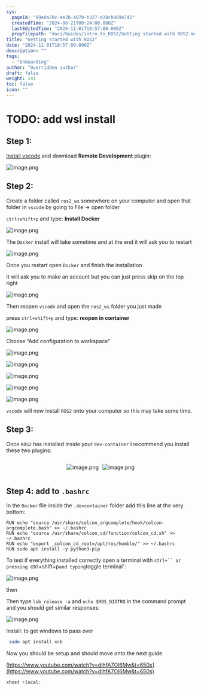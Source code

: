 ```yaml
---
sys:
  pageId: "89e0a78c-4e2b-4070-b327-d28cb0694742"
  createdTime: "2024-08-21T00:24:00.000Z"
  lastEditedTime: "2024-11-01T18:57:00.000Z"
  propFilepath: "docs/Guides/intro_to_ROS2/Getting started with ROS2.md"
title: "Getting started with ROS2"
date: "2024-11-01T18:57:00.000Z"
description: ""
tags:
  - "Onboarding"
author: "Overridden author"
draft: false
weight: 141
toc: false
icon: ""
---
```


# TODO: add wsl install

## Step 1:

[Install vscode](https://code.visualstudio.com/download) and download **Remote Development** plugin:

![image.png](https://prod-files-secure.s3.us-west-2.amazonaws.com/d518164a-d88e-44d1-a4ee-3adb3bd8bce0/efb52993-1881-4a40-b95e-6f020334f022/image.png?X-Amz-Algorithm=AWS4-HMAC-SHA256&X-Amz-Content-Sha256=UNSIGNED-PAYLOAD&X-Amz-Credential=ASIAZI2LB466XYMNIAHV%2F20250323%2Fus-west-2%2Fs3%2Faws4_request&X-Amz-Date=20250323T070717Z&X-Amz-Expires=3600&X-Amz-Security-Token=IQoJb3JpZ2luX2VjEHMaCXVzLXdlc3QtMiJHMEUCIHZYdIyN11qRFqO7s2PlqhtKQQcZtRaBLyv%2FZowgax8xAiEAynyodl966uI13Z2Hk9MK5cbhIi3rXcneU7MGbiCcmnoqiAQIy%2F%2F%2F%2F%2F%2F%2F%2F%2F%2F%2FARAAGgw2Mzc0MjMxODM4MDUiDB6Y8BT%2FpEbZWGZMLircA9bEpPQVw2Qo0gjj1iUl4bFRCY7%2FNQgVpF1ghw%2Fzm6G4hiu2mDbVp1o6Hk%2BZub3ZDIm%2F0doprAgUeZGvcHeemz02VX%2BvUvtMGfihVCcPjEjAvKN1ZrpA6HfUMctSaYCAa70v5FZi%2FeIdzow9YexSKZ6iqvjCSi7GidZDLPmUFIDK08%2BdlEyP9Jbeda5Fpi6%2Fxw9VJlPCJ2uIeJFGTCAfpTNBlct2R%2BF7Klt2hktf5znQTyOoXnAR5pH6cHNlMyLtJ0UE7jnUjQqRoVSS3magNwbbv6qXOf0kW%2FOAM%2FF6A1o5ML1L3AmO2PkNCGUsXXooKXD1GYR5LRXretdZ8UmqPJEI81yV6rrx%2FEj1528kOM5E4Rvzg%2FfnyQuZWmCL%2FqU8w8RNz%2FvN66yrRiC%2Ffegf3o2WYiqUf9hsZjDmxoxcsnxTTdt2Ns0ib8EN%2BZl3boygw9Obkez%2FFYTDN14ev6ZmCgDOx53M5U9AZYrJeNVIEooLpYVp3RggEwbHdojn%2FT%2FAHT98Pegch%2Bv1pY4Fz8NfgqOAIywxcEq8HXvu4qovVqYdhWSjKeQu0HFFVUuB%2B6CmMeE5Fun%2FOtM6vOXpHS%2Fn36FuOg6ac4hv9q21ztZeN6TqwOX7xh%2BNWSYkfS3aMOji%2Fb4GOqUBFnCSAZ5yEQSNrf7YeOFLv4qK8Kje65PM%2FOmoMTKAdb0IG35Uzdn%2FPi%2BduIJXqKn4IPVlB6iygFf28ZS6WQ7h3nZatLCJQ7bAHvNaZRvTnuBD1j0ClbK1Y2fr07RONpgEG6R5d656gQ%2F%2Bi3KVCsXWaejlRHqb5Swfw8%2BM6WtpELT3%2FaEUHJbqFo%2Femips%2BBlKP3Oyy3qTVZO2vVFR%2FbnWDno60qru&X-Amz-Signature=9ccee98dd916f1a6a6f29e7d04230e7229ef8e15f7506a672cdd2bef612aa4d7&X-Amz-SignedHeaders=host&x-id=GetObject)

## Step 2:

Create a folder called `ros2_ws` somewhere on your computer and open that folder in `vscode` by going to File → open folder 

`ctrl+shift+p` and type: **Install Docker**

![image.png](https://prod-files-secure.s3.us-west-2.amazonaws.com/d518164a-d88e-44d1-a4ee-3adb3bd8bce0/2269dc0e-1cd5-47ff-bceb-c04ad9b2eab0/image.png?X-Amz-Algorithm=AWS4-HMAC-SHA256&X-Amz-Content-Sha256=UNSIGNED-PAYLOAD&X-Amz-Credential=ASIAZI2LB466XYMNIAHV%2F20250323%2Fus-west-2%2Fs3%2Faws4_request&X-Amz-Date=20250323T070717Z&X-Amz-Expires=3600&X-Amz-Security-Token=IQoJb3JpZ2luX2VjEHMaCXVzLXdlc3QtMiJHMEUCIHZYdIyN11qRFqO7s2PlqhtKQQcZtRaBLyv%2FZowgax8xAiEAynyodl966uI13Z2Hk9MK5cbhIi3rXcneU7MGbiCcmnoqiAQIy%2F%2F%2F%2F%2F%2F%2F%2F%2F%2F%2FARAAGgw2Mzc0MjMxODM4MDUiDB6Y8BT%2FpEbZWGZMLircA9bEpPQVw2Qo0gjj1iUl4bFRCY7%2FNQgVpF1ghw%2Fzm6G4hiu2mDbVp1o6Hk%2BZub3ZDIm%2F0doprAgUeZGvcHeemz02VX%2BvUvtMGfihVCcPjEjAvKN1ZrpA6HfUMctSaYCAa70v5FZi%2FeIdzow9YexSKZ6iqvjCSi7GidZDLPmUFIDK08%2BdlEyP9Jbeda5Fpi6%2Fxw9VJlPCJ2uIeJFGTCAfpTNBlct2R%2BF7Klt2hktf5znQTyOoXnAR5pH6cHNlMyLtJ0UE7jnUjQqRoVSS3magNwbbv6qXOf0kW%2FOAM%2FF6A1o5ML1L3AmO2PkNCGUsXXooKXD1GYR5LRXretdZ8UmqPJEI81yV6rrx%2FEj1528kOM5E4Rvzg%2FfnyQuZWmCL%2FqU8w8RNz%2FvN66yrRiC%2Ffegf3o2WYiqUf9hsZjDmxoxcsnxTTdt2Ns0ib8EN%2BZl3boygw9Obkez%2FFYTDN14ev6ZmCgDOx53M5U9AZYrJeNVIEooLpYVp3RggEwbHdojn%2FT%2FAHT98Pegch%2Bv1pY4Fz8NfgqOAIywxcEq8HXvu4qovVqYdhWSjKeQu0HFFVUuB%2B6CmMeE5Fun%2FOtM6vOXpHS%2Fn36FuOg6ac4hv9q21ztZeN6TqwOX7xh%2BNWSYkfS3aMOji%2Fb4GOqUBFnCSAZ5yEQSNrf7YeOFLv4qK8Kje65PM%2FOmoMTKAdb0IG35Uzdn%2FPi%2BduIJXqKn4IPVlB6iygFf28ZS6WQ7h3nZatLCJQ7bAHvNaZRvTnuBD1j0ClbK1Y2fr07RONpgEG6R5d656gQ%2F%2Bi3KVCsXWaejlRHqb5Swfw8%2BM6WtpELT3%2FaEUHJbqFo%2Femips%2BBlKP3Oyy3qTVZO2vVFR%2FbnWDno60qru&X-Amz-Signature=b6259afd9452c34fac155f97112e073f17019bf2dbd448376aa2655fe985ed1c&X-Amz-SignedHeaders=host&x-id=GetObject)

The `Docker` install will take sometime and at the end it will ask you to restart

![image.png](https://prod-files-secure.s3.us-west-2.amazonaws.com/d518164a-d88e-44d1-a4ee-3adb3bd8bce0/ed233f78-be33-4b1f-b89c-9c346c0e961e/image.png?X-Amz-Algorithm=AWS4-HMAC-SHA256&X-Amz-Content-Sha256=UNSIGNED-PAYLOAD&X-Amz-Credential=ASIAZI2LB466XYMNIAHV%2F20250323%2Fus-west-2%2Fs3%2Faws4_request&X-Amz-Date=20250323T070717Z&X-Amz-Expires=3600&X-Amz-Security-Token=IQoJb3JpZ2luX2VjEHMaCXVzLXdlc3QtMiJHMEUCIHZYdIyN11qRFqO7s2PlqhtKQQcZtRaBLyv%2FZowgax8xAiEAynyodl966uI13Z2Hk9MK5cbhIi3rXcneU7MGbiCcmnoqiAQIy%2F%2F%2F%2F%2F%2F%2F%2F%2F%2F%2FARAAGgw2Mzc0MjMxODM4MDUiDB6Y8BT%2FpEbZWGZMLircA9bEpPQVw2Qo0gjj1iUl4bFRCY7%2FNQgVpF1ghw%2Fzm6G4hiu2mDbVp1o6Hk%2BZub3ZDIm%2F0doprAgUeZGvcHeemz02VX%2BvUvtMGfihVCcPjEjAvKN1ZrpA6HfUMctSaYCAa70v5FZi%2FeIdzow9YexSKZ6iqvjCSi7GidZDLPmUFIDK08%2BdlEyP9Jbeda5Fpi6%2Fxw9VJlPCJ2uIeJFGTCAfpTNBlct2R%2BF7Klt2hktf5znQTyOoXnAR5pH6cHNlMyLtJ0UE7jnUjQqRoVSS3magNwbbv6qXOf0kW%2FOAM%2FF6A1o5ML1L3AmO2PkNCGUsXXooKXD1GYR5LRXretdZ8UmqPJEI81yV6rrx%2FEj1528kOM5E4Rvzg%2FfnyQuZWmCL%2FqU8w8RNz%2FvN66yrRiC%2Ffegf3o2WYiqUf9hsZjDmxoxcsnxTTdt2Ns0ib8EN%2BZl3boygw9Obkez%2FFYTDN14ev6ZmCgDOx53M5U9AZYrJeNVIEooLpYVp3RggEwbHdojn%2FT%2FAHT98Pegch%2Bv1pY4Fz8NfgqOAIywxcEq8HXvu4qovVqYdhWSjKeQu0HFFVUuB%2B6CmMeE5Fun%2FOtM6vOXpHS%2Fn36FuOg6ac4hv9q21ztZeN6TqwOX7xh%2BNWSYkfS3aMOji%2Fb4GOqUBFnCSAZ5yEQSNrf7YeOFLv4qK8Kje65PM%2FOmoMTKAdb0IG35Uzdn%2FPi%2BduIJXqKn4IPVlB6iygFf28ZS6WQ7h3nZatLCJQ7bAHvNaZRvTnuBD1j0ClbK1Y2fr07RONpgEG6R5d656gQ%2F%2Bi3KVCsXWaejlRHqb5Swfw8%2BM6WtpELT3%2FaEUHJbqFo%2Femips%2BBlKP3Oyy3qTVZO2vVFR%2FbnWDno60qru&X-Amz-Signature=ab420cb0a88f3c37702742416f0ea67b21cb4f79d51076eb41824afccd738309&X-Amz-SignedHeaders=host&x-id=GetObject)

Once you restart open `Docker` and finish the installation

It will ask you to make an account but you can just press skip on the top right

![image.png](https://prod-files-secure.s3.us-west-2.amazonaws.com/d518164a-d88e-44d1-a4ee-3adb3bd8bce0/21010ad9-1659-4fd9-9f59-9932a09b2a3d/image.png?X-Amz-Algorithm=AWS4-HMAC-SHA256&X-Amz-Content-Sha256=UNSIGNED-PAYLOAD&X-Amz-Credential=ASIAZI2LB466XYMNIAHV%2F20250323%2Fus-west-2%2Fs3%2Faws4_request&X-Amz-Date=20250323T070717Z&X-Amz-Expires=3600&X-Amz-Security-Token=IQoJb3JpZ2luX2VjEHMaCXVzLXdlc3QtMiJHMEUCIHZYdIyN11qRFqO7s2PlqhtKQQcZtRaBLyv%2FZowgax8xAiEAynyodl966uI13Z2Hk9MK5cbhIi3rXcneU7MGbiCcmnoqiAQIy%2F%2F%2F%2F%2F%2F%2F%2F%2F%2F%2FARAAGgw2Mzc0MjMxODM4MDUiDB6Y8BT%2FpEbZWGZMLircA9bEpPQVw2Qo0gjj1iUl4bFRCY7%2FNQgVpF1ghw%2Fzm6G4hiu2mDbVp1o6Hk%2BZub3ZDIm%2F0doprAgUeZGvcHeemz02VX%2BvUvtMGfihVCcPjEjAvKN1ZrpA6HfUMctSaYCAa70v5FZi%2FeIdzow9YexSKZ6iqvjCSi7GidZDLPmUFIDK08%2BdlEyP9Jbeda5Fpi6%2Fxw9VJlPCJ2uIeJFGTCAfpTNBlct2R%2BF7Klt2hktf5znQTyOoXnAR5pH6cHNlMyLtJ0UE7jnUjQqRoVSS3magNwbbv6qXOf0kW%2FOAM%2FF6A1o5ML1L3AmO2PkNCGUsXXooKXD1GYR5LRXretdZ8UmqPJEI81yV6rrx%2FEj1528kOM5E4Rvzg%2FfnyQuZWmCL%2FqU8w8RNz%2FvN66yrRiC%2Ffegf3o2WYiqUf9hsZjDmxoxcsnxTTdt2Ns0ib8EN%2BZl3boygw9Obkez%2FFYTDN14ev6ZmCgDOx53M5U9AZYrJeNVIEooLpYVp3RggEwbHdojn%2FT%2FAHT98Pegch%2Bv1pY4Fz8NfgqOAIywxcEq8HXvu4qovVqYdhWSjKeQu0HFFVUuB%2B6CmMeE5Fun%2FOtM6vOXpHS%2Fn36FuOg6ac4hv9q21ztZeN6TqwOX7xh%2BNWSYkfS3aMOji%2Fb4GOqUBFnCSAZ5yEQSNrf7YeOFLv4qK8Kje65PM%2FOmoMTKAdb0IG35Uzdn%2FPi%2BduIJXqKn4IPVlB6iygFf28ZS6WQ7h3nZatLCJQ7bAHvNaZRvTnuBD1j0ClbK1Y2fr07RONpgEG6R5d656gQ%2F%2Bi3KVCsXWaejlRHqb5Swfw8%2BM6WtpELT3%2FaEUHJbqFo%2Femips%2BBlKP3Oyy3qTVZO2vVFR%2FbnWDno60qru&X-Amz-Signature=7f0fd73e00ec840d2a9489ea7b31cc77792523d06940f3ae9a01ab4c9bbaddea&X-Amz-SignedHeaders=host&x-id=GetObject)

Then reopen `vscode` and open the `ros2_ws` folder you just made

press `ctrl+shift+p` and type: **reopen in container**

![image.png](https://prod-files-secure.s3.us-west-2.amazonaws.com/d518164a-d88e-44d1-a4ee-3adb3bd8bce0/4e93b8c2-41ad-488c-8095-c74205196118/image.png?X-Amz-Algorithm=AWS4-HMAC-SHA256&X-Amz-Content-Sha256=UNSIGNED-PAYLOAD&X-Amz-Credential=ASIAZI2LB466XYMNIAHV%2F20250323%2Fus-west-2%2Fs3%2Faws4_request&X-Amz-Date=20250323T070717Z&X-Amz-Expires=3600&X-Amz-Security-Token=IQoJb3JpZ2luX2VjEHMaCXVzLXdlc3QtMiJHMEUCIHZYdIyN11qRFqO7s2PlqhtKQQcZtRaBLyv%2FZowgax8xAiEAynyodl966uI13Z2Hk9MK5cbhIi3rXcneU7MGbiCcmnoqiAQIy%2F%2F%2F%2F%2F%2F%2F%2F%2F%2F%2FARAAGgw2Mzc0MjMxODM4MDUiDB6Y8BT%2FpEbZWGZMLircA9bEpPQVw2Qo0gjj1iUl4bFRCY7%2FNQgVpF1ghw%2Fzm6G4hiu2mDbVp1o6Hk%2BZub3ZDIm%2F0doprAgUeZGvcHeemz02VX%2BvUvtMGfihVCcPjEjAvKN1ZrpA6HfUMctSaYCAa70v5FZi%2FeIdzow9YexSKZ6iqvjCSi7GidZDLPmUFIDK08%2BdlEyP9Jbeda5Fpi6%2Fxw9VJlPCJ2uIeJFGTCAfpTNBlct2R%2BF7Klt2hktf5znQTyOoXnAR5pH6cHNlMyLtJ0UE7jnUjQqRoVSS3magNwbbv6qXOf0kW%2FOAM%2FF6A1o5ML1L3AmO2PkNCGUsXXooKXD1GYR5LRXretdZ8UmqPJEI81yV6rrx%2FEj1528kOM5E4Rvzg%2FfnyQuZWmCL%2FqU8w8RNz%2FvN66yrRiC%2Ffegf3o2WYiqUf9hsZjDmxoxcsnxTTdt2Ns0ib8EN%2BZl3boygw9Obkez%2FFYTDN14ev6ZmCgDOx53M5U9AZYrJeNVIEooLpYVp3RggEwbHdojn%2FT%2FAHT98Pegch%2Bv1pY4Fz8NfgqOAIywxcEq8HXvu4qovVqYdhWSjKeQu0HFFVUuB%2B6CmMeE5Fun%2FOtM6vOXpHS%2Fn36FuOg6ac4hv9q21ztZeN6TqwOX7xh%2BNWSYkfS3aMOji%2Fb4GOqUBFnCSAZ5yEQSNrf7YeOFLv4qK8Kje65PM%2FOmoMTKAdb0IG35Uzdn%2FPi%2BduIJXqKn4IPVlB6iygFf28ZS6WQ7h3nZatLCJQ7bAHvNaZRvTnuBD1j0ClbK1Y2fr07RONpgEG6R5d656gQ%2F%2Bi3KVCsXWaejlRHqb5Swfw8%2BM6WtpELT3%2FaEUHJbqFo%2Femips%2BBlKP3Oyy3qTVZO2vVFR%2FbnWDno60qru&X-Amz-Signature=46d7ebfc4e16d7906c51a5e7adb1dce5238de4d886c25d50bec3920218031a02&X-Amz-SignedHeaders=host&x-id=GetObject)

Choose “Add configuration to workspace”

![image.png](https://prod-files-secure.s3.us-west-2.amazonaws.com/d518164a-d88e-44d1-a4ee-3adb3bd8bce0/9560b282-5060-4989-ba37-97e7b2c22476/image.png?X-Amz-Algorithm=AWS4-HMAC-SHA256&X-Amz-Content-Sha256=UNSIGNED-PAYLOAD&X-Amz-Credential=ASIAZI2LB466XYMNIAHV%2F20250323%2Fus-west-2%2Fs3%2Faws4_request&X-Amz-Date=20250323T070717Z&X-Amz-Expires=3600&X-Amz-Security-Token=IQoJb3JpZ2luX2VjEHMaCXVzLXdlc3QtMiJHMEUCIHZYdIyN11qRFqO7s2PlqhtKQQcZtRaBLyv%2FZowgax8xAiEAynyodl966uI13Z2Hk9MK5cbhIi3rXcneU7MGbiCcmnoqiAQIy%2F%2F%2F%2F%2F%2F%2F%2F%2F%2F%2FARAAGgw2Mzc0MjMxODM4MDUiDB6Y8BT%2FpEbZWGZMLircA9bEpPQVw2Qo0gjj1iUl4bFRCY7%2FNQgVpF1ghw%2Fzm6G4hiu2mDbVp1o6Hk%2BZub3ZDIm%2F0doprAgUeZGvcHeemz02VX%2BvUvtMGfihVCcPjEjAvKN1ZrpA6HfUMctSaYCAa70v5FZi%2FeIdzow9YexSKZ6iqvjCSi7GidZDLPmUFIDK08%2BdlEyP9Jbeda5Fpi6%2Fxw9VJlPCJ2uIeJFGTCAfpTNBlct2R%2BF7Klt2hktf5znQTyOoXnAR5pH6cHNlMyLtJ0UE7jnUjQqRoVSS3magNwbbv6qXOf0kW%2FOAM%2FF6A1o5ML1L3AmO2PkNCGUsXXooKXD1GYR5LRXretdZ8UmqPJEI81yV6rrx%2FEj1528kOM5E4Rvzg%2FfnyQuZWmCL%2FqU8w8RNz%2FvN66yrRiC%2Ffegf3o2WYiqUf9hsZjDmxoxcsnxTTdt2Ns0ib8EN%2BZl3boygw9Obkez%2FFYTDN14ev6ZmCgDOx53M5U9AZYrJeNVIEooLpYVp3RggEwbHdojn%2FT%2FAHT98Pegch%2Bv1pY4Fz8NfgqOAIywxcEq8HXvu4qovVqYdhWSjKeQu0HFFVUuB%2B6CmMeE5Fun%2FOtM6vOXpHS%2Fn36FuOg6ac4hv9q21ztZeN6TqwOX7xh%2BNWSYkfS3aMOji%2Fb4GOqUBFnCSAZ5yEQSNrf7YeOFLv4qK8Kje65PM%2FOmoMTKAdb0IG35Uzdn%2FPi%2BduIJXqKn4IPVlB6iygFf28ZS6WQ7h3nZatLCJQ7bAHvNaZRvTnuBD1j0ClbK1Y2fr07RONpgEG6R5d656gQ%2F%2Bi3KVCsXWaejlRHqb5Swfw8%2BM6WtpELT3%2FaEUHJbqFo%2Femips%2BBlKP3Oyy3qTVZO2vVFR%2FbnWDno60qru&X-Amz-Signature=b93398b88430b19be754ffb3c3a3e72955e10d31296175747498ab71029fcc04&X-Amz-SignedHeaders=host&x-id=GetObject)

![image.png](https://prod-files-secure.s3.us-west-2.amazonaws.com/d518164a-d88e-44d1-a4ee-3adb3bd8bce0/2ee63f81-886b-48e8-a553-dc6e5eac99e4/image.png?X-Amz-Algorithm=AWS4-HMAC-SHA256&X-Amz-Content-Sha256=UNSIGNED-PAYLOAD&X-Amz-Credential=ASIAZI2LB466XYMNIAHV%2F20250323%2Fus-west-2%2Fs3%2Faws4_request&X-Amz-Date=20250323T070717Z&X-Amz-Expires=3600&X-Amz-Security-Token=IQoJb3JpZ2luX2VjEHMaCXVzLXdlc3QtMiJHMEUCIHZYdIyN11qRFqO7s2PlqhtKQQcZtRaBLyv%2FZowgax8xAiEAynyodl966uI13Z2Hk9MK5cbhIi3rXcneU7MGbiCcmnoqiAQIy%2F%2F%2F%2F%2F%2F%2F%2F%2F%2F%2FARAAGgw2Mzc0MjMxODM4MDUiDB6Y8BT%2FpEbZWGZMLircA9bEpPQVw2Qo0gjj1iUl4bFRCY7%2FNQgVpF1ghw%2Fzm6G4hiu2mDbVp1o6Hk%2BZub3ZDIm%2F0doprAgUeZGvcHeemz02VX%2BvUvtMGfihVCcPjEjAvKN1ZrpA6HfUMctSaYCAa70v5FZi%2FeIdzow9YexSKZ6iqvjCSi7GidZDLPmUFIDK08%2BdlEyP9Jbeda5Fpi6%2Fxw9VJlPCJ2uIeJFGTCAfpTNBlct2R%2BF7Klt2hktf5znQTyOoXnAR5pH6cHNlMyLtJ0UE7jnUjQqRoVSS3magNwbbv6qXOf0kW%2FOAM%2FF6A1o5ML1L3AmO2PkNCGUsXXooKXD1GYR5LRXretdZ8UmqPJEI81yV6rrx%2FEj1528kOM5E4Rvzg%2FfnyQuZWmCL%2FqU8w8RNz%2FvN66yrRiC%2Ffegf3o2WYiqUf9hsZjDmxoxcsnxTTdt2Ns0ib8EN%2BZl3boygw9Obkez%2FFYTDN14ev6ZmCgDOx53M5U9AZYrJeNVIEooLpYVp3RggEwbHdojn%2FT%2FAHT98Pegch%2Bv1pY4Fz8NfgqOAIywxcEq8HXvu4qovVqYdhWSjKeQu0HFFVUuB%2B6CmMeE5Fun%2FOtM6vOXpHS%2Fn36FuOg6ac4hv9q21ztZeN6TqwOX7xh%2BNWSYkfS3aMOji%2Fb4GOqUBFnCSAZ5yEQSNrf7YeOFLv4qK8Kje65PM%2FOmoMTKAdb0IG35Uzdn%2FPi%2BduIJXqKn4IPVlB6iygFf28ZS6WQ7h3nZatLCJQ7bAHvNaZRvTnuBD1j0ClbK1Y2fr07RONpgEG6R5d656gQ%2F%2Bi3KVCsXWaejlRHqb5Swfw8%2BM6WtpELT3%2FaEUHJbqFo%2Femips%2BBlKP3Oyy3qTVZO2vVFR%2FbnWDno60qru&X-Amz-Signature=a019218213fcc1f647fa4fc710e1b658502c498d1d4e920aa515b332272330a4&X-Amz-SignedHeaders=host&x-id=GetObject)

![image.png](https://prod-files-secure.s3.us-west-2.amazonaws.com/d518164a-d88e-44d1-a4ee-3adb3bd8bce0/ae1580b2-b048-407e-aed9-b584224a7a04/image.png?X-Amz-Algorithm=AWS4-HMAC-SHA256&X-Amz-Content-Sha256=UNSIGNED-PAYLOAD&X-Amz-Credential=ASIAZI2LB466XYMNIAHV%2F20250323%2Fus-west-2%2Fs3%2Faws4_request&X-Amz-Date=20250323T070717Z&X-Amz-Expires=3600&X-Amz-Security-Token=IQoJb3JpZ2luX2VjEHMaCXVzLXdlc3QtMiJHMEUCIHZYdIyN11qRFqO7s2PlqhtKQQcZtRaBLyv%2FZowgax8xAiEAynyodl966uI13Z2Hk9MK5cbhIi3rXcneU7MGbiCcmnoqiAQIy%2F%2F%2F%2F%2F%2F%2F%2F%2F%2F%2FARAAGgw2Mzc0MjMxODM4MDUiDB6Y8BT%2FpEbZWGZMLircA9bEpPQVw2Qo0gjj1iUl4bFRCY7%2FNQgVpF1ghw%2Fzm6G4hiu2mDbVp1o6Hk%2BZub3ZDIm%2F0doprAgUeZGvcHeemz02VX%2BvUvtMGfihVCcPjEjAvKN1ZrpA6HfUMctSaYCAa70v5FZi%2FeIdzow9YexSKZ6iqvjCSi7GidZDLPmUFIDK08%2BdlEyP9Jbeda5Fpi6%2Fxw9VJlPCJ2uIeJFGTCAfpTNBlct2R%2BF7Klt2hktf5znQTyOoXnAR5pH6cHNlMyLtJ0UE7jnUjQqRoVSS3magNwbbv6qXOf0kW%2FOAM%2FF6A1o5ML1L3AmO2PkNCGUsXXooKXD1GYR5LRXretdZ8UmqPJEI81yV6rrx%2FEj1528kOM5E4Rvzg%2FfnyQuZWmCL%2FqU8w8RNz%2FvN66yrRiC%2Ffegf3o2WYiqUf9hsZjDmxoxcsnxTTdt2Ns0ib8EN%2BZl3boygw9Obkez%2FFYTDN14ev6ZmCgDOx53M5U9AZYrJeNVIEooLpYVp3RggEwbHdojn%2FT%2FAHT98Pegch%2Bv1pY4Fz8NfgqOAIywxcEq8HXvu4qovVqYdhWSjKeQu0HFFVUuB%2B6CmMeE5Fun%2FOtM6vOXpHS%2Fn36FuOg6ac4hv9q21ztZeN6TqwOX7xh%2BNWSYkfS3aMOji%2Fb4GOqUBFnCSAZ5yEQSNrf7YeOFLv4qK8Kje65PM%2FOmoMTKAdb0IG35Uzdn%2FPi%2BduIJXqKn4IPVlB6iygFf28ZS6WQ7h3nZatLCJQ7bAHvNaZRvTnuBD1j0ClbK1Y2fr07RONpgEG6R5d656gQ%2F%2Bi3KVCsXWaejlRHqb5Swfw8%2BM6WtpELT3%2FaEUHJbqFo%2Femips%2BBlKP3Oyy3qTVZO2vVFR%2FbnWDno60qru&X-Amz-Signature=41162b1e57b85f5bc71b9be5439d0b6a87e52d437c5dee0343d4d7b83e9bc7ac&X-Amz-SignedHeaders=host&x-id=GetObject)

![image.png](https://prod-files-secure.s3.us-west-2.amazonaws.com/d518164a-d88e-44d1-a4ee-3adb3bd8bce0/53255b28-f75e-430f-b9e3-c0ac8577e42b/image.png?X-Amz-Algorithm=AWS4-HMAC-SHA256&X-Amz-Content-Sha256=UNSIGNED-PAYLOAD&X-Amz-Credential=ASIAZI2LB466XYMNIAHV%2F20250323%2Fus-west-2%2Fs3%2Faws4_request&X-Amz-Date=20250323T070717Z&X-Amz-Expires=3600&X-Amz-Security-Token=IQoJb3JpZ2luX2VjEHMaCXVzLXdlc3QtMiJHMEUCIHZYdIyN11qRFqO7s2PlqhtKQQcZtRaBLyv%2FZowgax8xAiEAynyodl966uI13Z2Hk9MK5cbhIi3rXcneU7MGbiCcmnoqiAQIy%2F%2F%2F%2F%2F%2F%2F%2F%2F%2F%2FARAAGgw2Mzc0MjMxODM4MDUiDB6Y8BT%2FpEbZWGZMLircA9bEpPQVw2Qo0gjj1iUl4bFRCY7%2FNQgVpF1ghw%2Fzm6G4hiu2mDbVp1o6Hk%2BZub3ZDIm%2F0doprAgUeZGvcHeemz02VX%2BvUvtMGfihVCcPjEjAvKN1ZrpA6HfUMctSaYCAa70v5FZi%2FeIdzow9YexSKZ6iqvjCSi7GidZDLPmUFIDK08%2BdlEyP9Jbeda5Fpi6%2Fxw9VJlPCJ2uIeJFGTCAfpTNBlct2R%2BF7Klt2hktf5znQTyOoXnAR5pH6cHNlMyLtJ0UE7jnUjQqRoVSS3magNwbbv6qXOf0kW%2FOAM%2FF6A1o5ML1L3AmO2PkNCGUsXXooKXD1GYR5LRXretdZ8UmqPJEI81yV6rrx%2FEj1528kOM5E4Rvzg%2FfnyQuZWmCL%2FqU8w8RNz%2FvN66yrRiC%2Ffegf3o2WYiqUf9hsZjDmxoxcsnxTTdt2Ns0ib8EN%2BZl3boygw9Obkez%2FFYTDN14ev6ZmCgDOx53M5U9AZYrJeNVIEooLpYVp3RggEwbHdojn%2FT%2FAHT98Pegch%2Bv1pY4Fz8NfgqOAIywxcEq8HXvu4qovVqYdhWSjKeQu0HFFVUuB%2B6CmMeE5Fun%2FOtM6vOXpHS%2Fn36FuOg6ac4hv9q21ztZeN6TqwOX7xh%2BNWSYkfS3aMOji%2Fb4GOqUBFnCSAZ5yEQSNrf7YeOFLv4qK8Kje65PM%2FOmoMTKAdb0IG35Uzdn%2FPi%2BduIJXqKn4IPVlB6iygFf28ZS6WQ7h3nZatLCJQ7bAHvNaZRvTnuBD1j0ClbK1Y2fr07RONpgEG6R5d656gQ%2F%2Bi3KVCsXWaejlRHqb5Swfw8%2BM6WtpELT3%2FaEUHJbqFo%2Femips%2BBlKP3Oyy3qTVZO2vVFR%2FbnWDno60qru&X-Amz-Signature=5d4d4af2ead6d718840cae1e71f5d7bece33098b38f43ae4d6b0f4357dc6b08f&X-Amz-SignedHeaders=host&x-id=GetObject)

![image.png](https://prod-files-secure.s3.us-west-2.amazonaws.com/d518164a-d88e-44d1-a4ee-3adb3bd8bce0/7c562767-5af9-4ffb-97d1-327bcdf4ee00/image.png?X-Amz-Algorithm=AWS4-HMAC-SHA256&X-Amz-Content-Sha256=UNSIGNED-PAYLOAD&X-Amz-Credential=ASIAZI2LB466XYMNIAHV%2F20250323%2Fus-west-2%2Fs3%2Faws4_request&X-Amz-Date=20250323T070717Z&X-Amz-Expires=3600&X-Amz-Security-Token=IQoJb3JpZ2luX2VjEHMaCXVzLXdlc3QtMiJHMEUCIHZYdIyN11qRFqO7s2PlqhtKQQcZtRaBLyv%2FZowgax8xAiEAynyodl966uI13Z2Hk9MK5cbhIi3rXcneU7MGbiCcmnoqiAQIy%2F%2F%2F%2F%2F%2F%2F%2F%2F%2F%2FARAAGgw2Mzc0MjMxODM4MDUiDB6Y8BT%2FpEbZWGZMLircA9bEpPQVw2Qo0gjj1iUl4bFRCY7%2FNQgVpF1ghw%2Fzm6G4hiu2mDbVp1o6Hk%2BZub3ZDIm%2F0doprAgUeZGvcHeemz02VX%2BvUvtMGfihVCcPjEjAvKN1ZrpA6HfUMctSaYCAa70v5FZi%2FeIdzow9YexSKZ6iqvjCSi7GidZDLPmUFIDK08%2BdlEyP9Jbeda5Fpi6%2Fxw9VJlPCJ2uIeJFGTCAfpTNBlct2R%2BF7Klt2hktf5znQTyOoXnAR5pH6cHNlMyLtJ0UE7jnUjQqRoVSS3magNwbbv6qXOf0kW%2FOAM%2FF6A1o5ML1L3AmO2PkNCGUsXXooKXD1GYR5LRXretdZ8UmqPJEI81yV6rrx%2FEj1528kOM5E4Rvzg%2FfnyQuZWmCL%2FqU8w8RNz%2FvN66yrRiC%2Ffegf3o2WYiqUf9hsZjDmxoxcsnxTTdt2Ns0ib8EN%2BZl3boygw9Obkez%2FFYTDN14ev6ZmCgDOx53M5U9AZYrJeNVIEooLpYVp3RggEwbHdojn%2FT%2FAHT98Pegch%2Bv1pY4Fz8NfgqOAIywxcEq8HXvu4qovVqYdhWSjKeQu0HFFVUuB%2B6CmMeE5Fun%2FOtM6vOXpHS%2Fn36FuOg6ac4hv9q21ztZeN6TqwOX7xh%2BNWSYkfS3aMOji%2Fb4GOqUBFnCSAZ5yEQSNrf7YeOFLv4qK8Kje65PM%2FOmoMTKAdb0IG35Uzdn%2FPi%2BduIJXqKn4IPVlB6iygFf28ZS6WQ7h3nZatLCJQ7bAHvNaZRvTnuBD1j0ClbK1Y2fr07RONpgEG6R5d656gQ%2F%2Bi3KVCsXWaejlRHqb5Swfw8%2BM6WtpELT3%2FaEUHJbqFo%2Femips%2BBlKP3Oyy3qTVZO2vVFR%2FbnWDno60qru&X-Amz-Signature=3f646c9f1ca8eda4a3dee49cbd8d105c7242d0dde5a36484f4d806a6c5233e87&X-Amz-SignedHeaders=host&x-id=GetObject)

`vscode` will now install `ROS2` onto your computer so this may take some time.

## Step 3:

Once `ROS2` has installed inside your `dev-container` I recommend you install these two plugins:

<div style="display: flex;flex-direction: row; column-gap:10px; max-width: 630px;justify-content: center;">
<div>

![image.png](https://prod-files-secure.s3.us-west-2.amazonaws.com/d518164a-d88e-44d1-a4ee-3adb3bd8bce0/3fc3d550-5a54-4ba1-ba6b-faa01cdb7369/image.png?X-Amz-Algorithm=AWS4-HMAC-SHA256&X-Amz-Content-Sha256=UNSIGNED-PAYLOAD&X-Amz-Credential=ASIAZI2LB466QSPVRLTQ%2F20250323%2Fus-west-2%2Fs3%2Faws4_request&X-Amz-Date=20250323T070718Z&X-Amz-Expires=3600&X-Amz-Security-Token=IQoJb3JpZ2luX2VjEHMaCXVzLXdlc3QtMiJHMEUCIQCdUmS3kOSKHO58u2qIQzwdC6nbNqu%2BDbkwxXDrYTanCQIgdg0XBOB90eHYgEarUc2Iy8AjXdqV87qN5OtA8B5CrSkqiAQIy%2F%2F%2F%2F%2F%2F%2F%2F%2F%2F%2FARAAGgw2Mzc0MjMxODM4MDUiDMVkZ1WjCpjQgqWSZircA8xKbTH5KuqTdJ7vwVHwrI44QnJBq6QzKqu4Wr9SXvYjxJOHeWGNc%2FEVtoM5yb%2BX6FBOomHg6eT01cKPRur73JT35cEv6COp8G5TB9ZbLUPnR9cmi7DhG04bacKGYl69u5PEQ3eHmL65s07LFORnFLoKXyhz7x7z4zFLUilbT9SCu8MmZR6nl14LKBZb5EPRf9avaInsCry7cpFRm0b9EaBpFtqWpLl0Qzm7UdYUahy%2BVo2pu1b5Fs2mrQ2p3vr6TW5g1JiaT750NXXBajBp5PwZpZLcZkyMRu7%2BYlqjouof14HnWjLuLZ7laL5vZol03C0u3XUItlTHUhF0AyQ3vH%2Bb7bJCnI2PKlva8T%2FwOXZxf4w7xMtkmor2Xwto9UpA6l6SYTphuJvQYz0KcTR3mI7Fwrj32pOIcgLW6kq7herG1S2HYsw8JOaYxAowtYRmaiZeuD3XEQWXLjqIDmOYSePLDU%2FTtFlnN08628iJV%2BXMyOQTRV7qgw%2BwIAb59q5CMvbNoEpDHqplJuZXO0zafoMIhRNDZxVUT%2FxzcWleHX4GzCLmjKvdBGJPI7qn2x46nEXnRz3oqpCOs5czOOi9rI9Vl7jfshu6n6eITUhmV1h1i0m2TLQPo309U6o8MOzi%2Fb4GOqUBZG0iDYAuTYDUim3Io90Br9Nc5LAMIktuky9tYLhe9L%2ByPAbV4DBspM5RbFy6cBWgt1mkv01aRWY2U4EUh740rnbVHqu85zM%2BJsChVQhF81MhZC4%2FRtlTg1B0TuBcF4pGdFNyKhmrK5YbHb5ztVubfvmjiy8hYBoDTJr028kRQroUd0UdwigrGwUWLR8zN6kIr9ypOvhQKttCkFOo1jEM8ghYeah%2B&X-Amz-Signature=9085b8685597bca9e516357ec394e64678704c6e2852ad9721a731d1313c1cc4&X-Amz-SignedHeaders=host&x-id=GetObject)

</div>
<div>

![image.png](https://prod-files-secure.s3.us-west-2.amazonaws.com/d518164a-d88e-44d1-a4ee-3adb3bd8bce0/d994cc66-13c2-4093-a5a3-f84cf4601a82/image.png?X-Amz-Algorithm=AWS4-HMAC-SHA256&X-Amz-Content-Sha256=UNSIGNED-PAYLOAD&X-Amz-Credential=ASIAZI2LB466TDSZKOHB%2F20250323%2Fus-west-2%2Fs3%2Faws4_request&X-Amz-Date=20250323T070718Z&X-Amz-Expires=3600&X-Amz-Security-Token=IQoJb3JpZ2luX2VjEHMaCXVzLXdlc3QtMiJIMEYCIQDqHjH7fz7jnDnfGlaFYWld1J5eD%2FksdtzfshC8Lo%2BQngIhAM6EYtQYhgqs2WmEj6es1QqJMhM3ihCcgtW5rv0M0%2BhIKogECMz%2F%2F%2F%2F%2F%2F%2F%2F%2F%2FwEQABoMNjM3NDIzMTgzODA1IgxyEskfCHXZWEv%2F6Xsq3AOfvSwLBeq51IKeuVKayupaU0W8YZn6Su9gpsA1Wngcc9W7YhX5c1JTOwiGDPWK547DXhuVbCMBpS9H2FvWG51e6FSFWX4FjuU12JiK8Z9%2Fc4oK8lwRSLjWMEuxB%2FNwRy5fyN7SBHYQQTX9QvUdy2iDyzz8isiDIJxUrqnunYPNh9b6ZQx933ImdicAmyHeEVxYEhuki6nvWdKFUQ1vqCGPQaHtSXit%2F9u185IHcVW3lAAZ%2FfPXM%2FzAoZbj84Hscd9Q6n0yC5zbK9AsU4%2Bzp3PJhw6Tv1FMooi%2BPsoOSdp2RX68XCJAqyh5VKqPV1ODyNou72rCa2hCIS8ouAv9gFFVo%2BN%2F6Xlt8%2BY3%2FTJ9aU6jHITvjSfryk9341bpJCHRW91Q%2FBRkSP0pKJefm4G9coUiWxb5oSJ4smC9etnrvPAQs3soO8t76AUtkfFhAW9L4qkUd4yMOG0EIKzff1slEIXaAM7pDjm1UVKDevqifN%2FW%2FnZPMtGb0EGmhQn7ZHiOi2M9jD0tuqo%2BndQbLDq4M0ntrGWizAkgy1sLWjd%2BpIhdMfp5bcghGWORMPGnUxxPk3hco8BAe4ZDrN3A6Ozrn7H8%2BkAD79Qbbw9f2tOTLyOXm7lQhIubeWQ2r2EkVzCT4%2F2%2BBjqkAXmYofT17GoMPy%2BNCh%2FuzWc84gFad5DeSn3BhnxPyF6Y79vmHuoj0Pi7gWUGxOMkQNZn20EAcz3gurygN2pTpseczBB5DfEry%2FxPhuD6dU1ytAOCsHu4QKbmyGW7Jkgcb4EfBJTh06ubLtyzcs6FtXG%2BQuKw1doJ5Rwe8TulWvj6diUWxpytEfpklHjMD4cjy4akRjPcwcZJA20fkTRHT0n95vZj&X-Amz-Signature=46b6a967a225b17eea0df368f3d97f735394b651ca434844d3768b204810abda&X-Amz-SignedHeaders=host&x-id=GetObject)

</div>
</div>

## Step 4: add to `.bashrc`

In the `Docker` file inside the `.devcontainer` folder add this line at the very bottom: 

```docker
RUN echo "source /usr/share/colcon_argcomplete/hook/colcon-argcomplete.bash" >> ~/.bashrc
RUN echo "source /usr/share/colcon_cd/function/colcon_cd.sh" >> ~/.bashrc
RUN echo "export _colcon_cd_root=/opt/ros/humble/" >> ~/.bashrc
RUN sudo apt install -y python3-pip 
```

To test if everything installed correctly open a terminal with `ctrl+`` or pressing `ctrl+shift+p` and typing `toggle terminal`:

![image.png](https://prod-files-secure.s3.us-west-2.amazonaws.com/d518164a-d88e-44d1-a4ee-3adb3bd8bce0/6a4943d8-b04e-4c02-9a58-775f3384d1a5/image.png?X-Amz-Algorithm=AWS4-HMAC-SHA256&X-Amz-Content-Sha256=UNSIGNED-PAYLOAD&X-Amz-Credential=ASIAZI2LB466XYMNIAHV%2F20250323%2Fus-west-2%2Fs3%2Faws4_request&X-Amz-Date=20250323T070717Z&X-Amz-Expires=3600&X-Amz-Security-Token=IQoJb3JpZ2luX2VjEHMaCXVzLXdlc3QtMiJHMEUCIHZYdIyN11qRFqO7s2PlqhtKQQcZtRaBLyv%2FZowgax8xAiEAynyodl966uI13Z2Hk9MK5cbhIi3rXcneU7MGbiCcmnoqiAQIy%2F%2F%2F%2F%2F%2F%2F%2F%2F%2F%2FARAAGgw2Mzc0MjMxODM4MDUiDB6Y8BT%2FpEbZWGZMLircA9bEpPQVw2Qo0gjj1iUl4bFRCY7%2FNQgVpF1ghw%2Fzm6G4hiu2mDbVp1o6Hk%2BZub3ZDIm%2F0doprAgUeZGvcHeemz02VX%2BvUvtMGfihVCcPjEjAvKN1ZrpA6HfUMctSaYCAa70v5FZi%2FeIdzow9YexSKZ6iqvjCSi7GidZDLPmUFIDK08%2BdlEyP9Jbeda5Fpi6%2Fxw9VJlPCJ2uIeJFGTCAfpTNBlct2R%2BF7Klt2hktf5znQTyOoXnAR5pH6cHNlMyLtJ0UE7jnUjQqRoVSS3magNwbbv6qXOf0kW%2FOAM%2FF6A1o5ML1L3AmO2PkNCGUsXXooKXD1GYR5LRXretdZ8UmqPJEI81yV6rrx%2FEj1528kOM5E4Rvzg%2FfnyQuZWmCL%2FqU8w8RNz%2FvN66yrRiC%2Ffegf3o2WYiqUf9hsZjDmxoxcsnxTTdt2Ns0ib8EN%2BZl3boygw9Obkez%2FFYTDN14ev6ZmCgDOx53M5U9AZYrJeNVIEooLpYVp3RggEwbHdojn%2FT%2FAHT98Pegch%2Bv1pY4Fz8NfgqOAIywxcEq8HXvu4qovVqYdhWSjKeQu0HFFVUuB%2B6CmMeE5Fun%2FOtM6vOXpHS%2Fn36FuOg6ac4hv9q21ztZeN6TqwOX7xh%2BNWSYkfS3aMOji%2Fb4GOqUBFnCSAZ5yEQSNrf7YeOFLv4qK8Kje65PM%2FOmoMTKAdb0IG35Uzdn%2FPi%2BduIJXqKn4IPVlB6iygFf28ZS6WQ7h3nZatLCJQ7bAHvNaZRvTnuBD1j0ClbK1Y2fr07RONpgEG6R5d656gQ%2F%2Bi3KVCsXWaejlRHqb5Swfw8%2BM6WtpELT3%2FaEUHJbqFo%2Femips%2BBlKP3Oyy3qTVZO2vVFR%2FbnWDno60qru&X-Amz-Signature=6e0e11728176d627b9fd02fef43f5985d3663b31e151fffbedb2a964ef6b2b60&X-Amz-SignedHeaders=host&x-id=GetObject)

then 

Then type `lsb_release -a` and `echo $ROS_DISTRO` in the command prompt and you should get similar responses:

![image.png](https://prod-files-secure.s3.us-west-2.amazonaws.com/d518164a-d88e-44d1-a4ee-3adb3bd8bce0/3e635dec-a805-4e85-8b9e-d000e5b71a4e/image.png?X-Amz-Algorithm=AWS4-HMAC-SHA256&X-Amz-Content-Sha256=UNSIGNED-PAYLOAD&X-Amz-Credential=ASIAZI2LB466XYMNIAHV%2F20250323%2Fus-west-2%2Fs3%2Faws4_request&X-Amz-Date=20250323T070717Z&X-Amz-Expires=3600&X-Amz-Security-Token=IQoJb3JpZ2luX2VjEHMaCXVzLXdlc3QtMiJHMEUCIHZYdIyN11qRFqO7s2PlqhtKQQcZtRaBLyv%2FZowgax8xAiEAynyodl966uI13Z2Hk9MK5cbhIi3rXcneU7MGbiCcmnoqiAQIy%2F%2F%2F%2F%2F%2F%2F%2F%2F%2F%2FARAAGgw2Mzc0MjMxODM4MDUiDB6Y8BT%2FpEbZWGZMLircA9bEpPQVw2Qo0gjj1iUl4bFRCY7%2FNQgVpF1ghw%2Fzm6G4hiu2mDbVp1o6Hk%2BZub3ZDIm%2F0doprAgUeZGvcHeemz02VX%2BvUvtMGfihVCcPjEjAvKN1ZrpA6HfUMctSaYCAa70v5FZi%2FeIdzow9YexSKZ6iqvjCSi7GidZDLPmUFIDK08%2BdlEyP9Jbeda5Fpi6%2Fxw9VJlPCJ2uIeJFGTCAfpTNBlct2R%2BF7Klt2hktf5znQTyOoXnAR5pH6cHNlMyLtJ0UE7jnUjQqRoVSS3magNwbbv6qXOf0kW%2FOAM%2FF6A1o5ML1L3AmO2PkNCGUsXXooKXD1GYR5LRXretdZ8UmqPJEI81yV6rrx%2FEj1528kOM5E4Rvzg%2FfnyQuZWmCL%2FqU8w8RNz%2FvN66yrRiC%2Ffegf3o2WYiqUf9hsZjDmxoxcsnxTTdt2Ns0ib8EN%2BZl3boygw9Obkez%2FFYTDN14ev6ZmCgDOx53M5U9AZYrJeNVIEooLpYVp3RggEwbHdojn%2FT%2FAHT98Pegch%2Bv1pY4Fz8NfgqOAIywxcEq8HXvu4qovVqYdhWSjKeQu0HFFVUuB%2B6CmMeE5Fun%2FOtM6vOXpHS%2Fn36FuOg6ac4hv9q21ztZeN6TqwOX7xh%2BNWSYkfS3aMOji%2Fb4GOqUBFnCSAZ5yEQSNrf7YeOFLv4qK8Kje65PM%2FOmoMTKAdb0IG35Uzdn%2FPi%2BduIJXqKn4IPVlB6iygFf28ZS6WQ7h3nZatLCJQ7bAHvNaZRvTnuBD1j0ClbK1Y2fr07RONpgEG6R5d656gQ%2F%2Bi3KVCsXWaejlRHqb5Swfw8%2BM6WtpELT3%2FaEUHJbqFo%2Femips%2BBlKP3Oyy3qTVZO2vVFR%2FbnWDno60qru&X-Amz-Signature=5bf7407ad4d445309dc30893b6426515814fe08f852f7bbe9da029140b76833d&X-Amz-SignedHeaders=host&x-id=GetObject)

Install:  to get windows to pass over

```bash
 sudo apt install xcb
```

Now you should be setup and should move onto the next guide 

[https://www.youtube.com/watch?v=dihfA7Ol6Mw&t=650s](https://www.youtube.com/watch?v=dihfA7Ol6Mw&t=650s)

```python
xhost +local:
```
